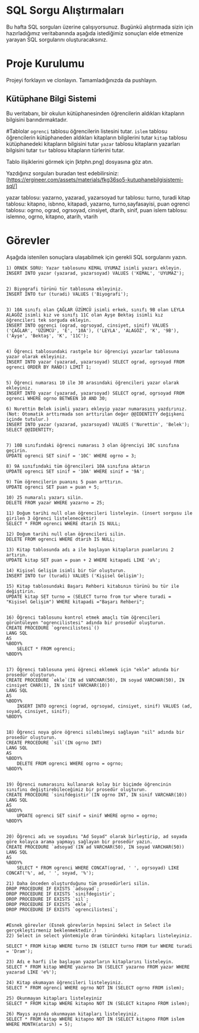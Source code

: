 # SQL Sorgu Alıştırmaları

Bu hafta SQL sorguları üzerine çalışıyorsunuz. Bugünkü alıştırmada sizin için hazırladığımız veritabanında aşağıda istediğimiz sonuçları elde etmenize yarayan SQL sorgularını oluşturacaksınız.

# Proje Kurulumu

Projeyi forklayın ve clonlayın. Tamamladığınızda da pushlayın.

## Kütüphane Bilgi Sistemi

Bu veritabanı, bir okulun kütüphanesinden öğrencilerin aldıkları kitapların bilgisini barındırmaktadır.

#Tablolar
`ogrenci` tablosu öğrencilerin listesini tutar.
`islem` tablosu öğrencilerin kütüphaneden aldıkları kitapların bilgilerini tutar
`kitap` tablosu kütüphanedeki kitapların bilgisini tutar
`yazar` tablosu kitapların yazarları bilgisini tutar
`tur` tablosu kitapların türlerini tutar.

Tablo ilişiklerini görmek için [ktphn.png] dosyasına göz atın.

Yazdığınız sorguları buradan test edebilirsiniz: [https://ergineer.com/assets/materials/fkg36so5-kutuphanebilgisistemi-sql/]

yazar tablosu: yazarno, yazarad, yazarsoyad
tur tablosu: turno, turadi
kitap tablosu: kitapno, isbnno, kitapadi, yazarno, turno,sayfasayisi, puan
ogrenci tablosu: ogrno, ograd, ogrsoyad, cinsiyet, dtarih, sinif, puan
islem tablosu: islemno, ogrno, kitapno, atarih, vtarih

# Görevler

Aşağıda istenilen sonuçlara ulaşabilmek için gerekli SQL sorgularını yazın.

    1) ÖRNEK SORU: Yazar tablosunu KEMAL UYUMAZ isimli yazarı ekleyin.
    INSERT INTO yazar (yazarad, yazarsoyad) VALUES ('KEMAL', 'UYUMAZ');


    2) Biyografi türünü tür tablosuna ekleyiniz.
    INSERT INTO tur (turadi) VALUES ('Biyografi');


    3) 10A sınıfı olan ÇAĞLAR ÜZÜMCÜ isimli erkek, sınıfı 9B olan LEYLA ALAGÖZ isimli kız ve sınıfı 11C olan Ayşe Bektaş isimli kız öğrencileri tek sorguda ekleyin.
    INSERT INTO ogrenci (ograd, ogrsoyad, cinsiyet, sinif) VALUES ('ÇAĞLAR', 'ÜZÜMCÜ', 'E', '10A'), ('LEYLA', 'ALAGÖZ', 'K', '9B'), ('Ayşe', 'Bektaş', 'K', '11C');


    4) Öğrenci tablosundaki rastgele bir öğrenciyi yazarlar tablosuna yazar olarak ekleyiniz.
    INSERT INTO yazar (yazarad, yazarsoyad) SELECT ograd, ogrsoyad FROM ogrenci ORDER BY RAND() LIMIT 1;


    5) Öğrenci numarası 10 ile 30 arasındaki öğrencileri yazar olarak ekleyiniz.
    INSERT INTO yazar (yazarad, yazarsoyad) SELECT ograd, ogrsoyad FROM ogrenci WHERE ogrno BETWEEN 10 AND 30;

    6) Nurettin Belek isimli yazarı ekleyip yazar numarasını yazdırınız.
    (Not: Otomatik arttırmada son arttırılan değer @@IDENTITY değişkeni içinde tutulur.)
    INSERT INTO yazar (yazarad, yazarsoyad) VALUES ('Nurettin', 'Belek');
    SELECT @@IDENTITY;


    7) 10B sınıfındaki öğrenci numarası 3 olan öğrenciyi 10C sınıfına geçirin.
    UPDATE ogrenci SET sinif = '10C' WHERE ogrno = 3;

    8) 9A sınıfındaki tüm öğrencileri 10A sınıfına aktarın
    UPDATE ogrenci SET sinif = '10A' WHERE sinif = '9A';

    9) Tüm öğrencilerin puanını 5 puan arttırın.
    UPDATE ogrenci SET puan = puan + 5;

    10) 25 numaralı yazarı silin.
    DELETE FROM yazar WHERE yazarno = 25;

    11) Doğum tarihi null olan öğrencileri listeleyin. (insert sorgusu ile girilen 3 öğrenci listelenecektir)
    SELECT * FROM ogrenci WHERE dtarih IS NULL;

    12) Doğum tarihi null olan öğrencileri silin.
    DELETE FROM ogrenci WHERE dtarih IS NULL;

    13) Kitap tablosunda adı a ile başlayan kitapların puanlarını 2 artırın.
    UPDATE kitap SET puan = puan + 2 WHERE kitapadi LIKE 'a%';

    14) Kişisel Gelişim isimli bir tür oluşturun.
    INSERT INTO tur (turadi) VALUES ('Kişisel Gelişim');

    15) Kitap tablosundaki Başarı Rehberi kitabının türünü bu tür ile değiştirin.
    UPDATE kitap SET turno = (SELECT turno from tur where turadi = "Kişisel Gelişim") WHERE kitapadi ="Başarı Rehberi";


    16) Öğrenci tablosunu kontrol etmek amaçlı tüm öğrencileri görüntüleyen "ogrencilistesi" adında bir prosedür oluşturun.
    CREATE PROCEDURE `ogrencilistesi`()
    LANG SQL
    AS
    %BODY%
    	SELECT * FROM ogrenci;
    %BODY%


    17) Öğrenci tablosuna yeni öğrenci eklemek için "ekle" adında bir prosedür oluşturun.
    CREATE PROCEDURE `ekle`(IN ad VARCHAR(50), IN soyad VARCHAR(50), IN cinsiyet CHAR(1), IN sinif VARCHAR(10))
    LANG SQL
    AS
    %BODY%
    	INSERT INTO ogrenci (ograd, ogrsoyad, cinsiyet, sinif) VALUES (ad, soyad, cinsiyet, sinif);
    %BODY%


    18) Öğrenci noya göre öğrenci silebilmeyi sağlayan "sil" adında bir prosedür oluşturun.
    CREATE PROCEDURE `sil`(IN ogrno INT)
    LANG SQL
    AS
    %BODY%
    	DELETE FROM ogrenci WHERE ogrno = ogrno;
    %BODY%


    19) Öğrenci numarasını kullanarak kolay bir biçimde öğrencinin sınıfını değiştirebileceğimiz bir prosedür oluşturun.
    CREATE PROCEDURE `sinifdegistir`(IN ogrno INT, IN sinif VARCHAR(10))
    LANG SQL
    AS
    %BODY%
    	UPDATE ogrenci SET sinif = sinif WHERE ogrno = ogrno;
    %BODY%


    20) Öğrenci adı ve soyadını "Ad Soyad" olarak birleştirip, ad soyada göre kolayca arama yapmayı sağlayan bir prosedür yazın.
    CREATE PROCEDURE `adsoyad`(IN ad VARCHAR(50), IN soyad VARCHAR(50))
    LANG SQL
    AS
    %BODY%
    	SELECT * FROM ogrenci WHERE CONCAT(ograd, ' ', ogrsoyad) LIKE CONCAT('%', ad, ' ', soyad, '%');

    21) Daha önceden oluşturduğunu tüm prosedürleri silin.
    DROP PROCEDURE IF EXISTS `adsoyad`;
    DROP PROCEDURE IF EXISTS `sinifdegistir`;
    DROP PROCEDURE IF EXISTS `sil`;
    DROP PROCEDURE IF EXISTS `ekle`;
    DROP PROCEDURE IF EXISTS `ogrencilistesi`;


    #Esnek görevler (Esnek görevlerin hepsini Select in Select ile gerçekleştirmeniz beklenmektedir.)
    22) Select in select yöntemiyle dram türündeki kitapları listeleyiniz.

    SELECT * FROM kitap WHERE turno IN (SELECT turno FROM tur WHERE turadi = 'Dram');

    23) Adı e harfi ile başlayan yazarların kitaplarını listeleyin.
    SELECT * FROM kitap WHERE yazarno IN (SELECT yazarno FROM yazar WHERE yazarad LIKE 'e%');

    24) Kitap okumayan öğrencileri listeleyiniz.
    SELECT * FROM ogrenci WHERE ogrno NOT IN (SELECT ogrno FROM islem);

    25) Okunmayan kitapları listeleyiniz
    SELECT * FROM kitap WHERE kitapno NOT IN (SELECT kitapno FROM islem);

    26) Mayıs ayında okunmayan kitapları listeleyiniz.
    SELECT * FROM kitap WHERE kitapno NOT IN (SELECT kitapno FROM islem WHERE MONTH(atarih) = 5);
